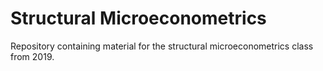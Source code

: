 # Structural Microeconometrics

Repository containing material for the structural microeconometrics class from 2019. 
